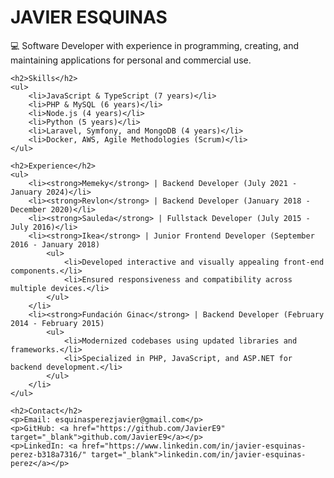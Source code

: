 <!DOCTYPE html>
<html lang="en">
<head>
    <meta charset="UTF-8">
    <meta name="viewport" content="width=device-width, initial-scale=1.0">
    <title>GitHub Profile</title>
</head>
<body>
    <h1>JAVIER ESQUINAS</h1>
    <p>💻 Software Developer with experience in programming, creating, and maintaining applications for personal and commercial use.</p>
    
    <h2>Skills</h2>
    <ul>
        <li>JavaScript & TypeScript (7 years)</li>
        <li>PHP & MySQL (6 years)</li>
        <li>Node.js (4 years)</li>
        <li>Python (5 years)</li>
        <li>Laravel, Symfony, and MongoDB (4 years)</li>
        <li>Docker, AWS, Agile Methodologies (Scrum)</li>
    </ul>

    <h2>Experience</h2>
    <ul>
        <li><strong>Memeky</strong> | Backend Developer (July 2021 - January 2024)</li>
        <li><strong>Revlon</strong> | Backend Developer (January 2018 - December 2020)</li>
        <li><strong>Sauleda</strong> | Fullstack Developer (July 2015 - July 2016)</li>
        <li><strong>Ikea</strong> | Junior Frontend Developer (September 2016 - January 2018)
            <ul>
                <li>Developed interactive and visually appealing front-end components.</li>
                <li>Ensured responsiveness and compatibility across multiple devices.</li>
            </ul>
        </li>
        <li><strong>Fundación Ginac</strong> | Backend Developer (February 2014 - February 2015)
            <ul>
                <li>Modernized codebases using updated libraries and frameworks.</li>
                <li>Specialized in PHP, JavaScript, and ASP.NET for backend development.</li>
            </ul>
        </li>
    </ul>

    <h2>Contact</h2>
    <p>Email: esquinasperezjavier@gmail.com</p>
    <p>GitHub: <a href="https://github.com/JavierE9" target="_blank">github.com/JavierE9</a></p>
    <p>LinkedIn: <a href="https://www.linkedin.com/in/javier-esquinas-perez-b318a7316/" target="_blank">linkedin.com/in/javier-esquinas-perez</a></p>
</body>
</html>
